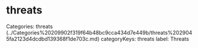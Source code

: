 # threats

Categories: threats (../Categories%20209902f319f64b48bc9cca434d7e449b/threats%2029045fa2123d4dcdbd139368f1de703c.md)
categoryKeys: threats
label: Threats

[](threats%20b8a01851777f47ca8fd6dbd195719150/Untitled%20dd2626cebb7c4f86af03f4884f43c14d.md)
